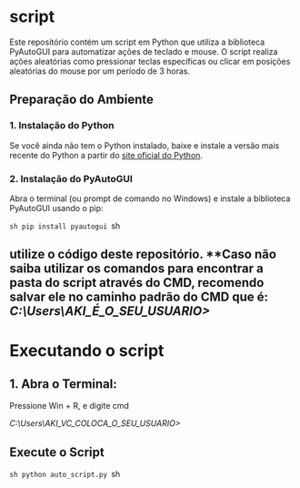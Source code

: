 # script


Este repositório contém um script em Python que utiliza a biblioteca PyAutoGUI para automatizar ações de teclado e mouse. O script realiza ações aleatórias como pressionar teclas específicas ou clicar em posições aleatórias do mouse por um período de 3 horas.

## Preparação do Ambiente

### 1. Instalação do Python

Se você ainda não tem o Python instalado, baixe e instale a versão mais recente do Python a partir do [site oficial do Python](https://www.python.org/downloads/).

### 2. Instalação do PyAutoGUI

Abra o terminal (ou prompt de comando no Windows) e instale a biblioteca PyAutoGUI usando o pip:

```sh pip install pyautogui ```sh


## utilize o código deste repositório. **Caso não saiba utilizar os comandos para encontrar a pasta do script através do CMD, recomendo salvar ele no caminho padrão do CMD que é: *C:\Users\AKI_É_O_SEU_USUARIO>*

# Executando o script

## 1. Abra o Terminal:

Pressione Win + R, e digite cmd

*C:\Users\AKI_VC_COLOCA_O_SEU_USUARIO>*

## Execute o Script

```sh python auto_script.py ```sh







